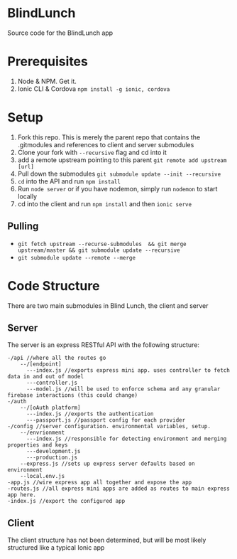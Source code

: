 # BlindLunch

Source code for the BlindLunch app

# Prerequisites
1. Node & NPM. Get it.
2. Ionic CLI & Cordova ``` npm install -g ionic, cordova ```

# Setup
1. Fork this repo. This is merely the parent repo that contains the .gitmodules and references to client and server submodules
2. Clone your fork with ``` --recursive ``` flag and cd into it
3. add a remote upstream pointing to this parent ``` git remote add upstream [url] ```
4. Pull down the submodules ``` git submodule update --init --recursive ```
5. ``` cd ``` into the API and run ``` npm install ```
6. Run ``` node server ``` or if you have nodemon, simply run ``` nodemon ``` to start locally
7. cd into the client and run ``` npm install ``` and then ``` ionic serve ```

## Pulling
- ``` git fetch upstream --recurse-submodules  && git merge upstream/master && git submodule update --recursive ```
- ``` git submodule update --remote --merge ```

# Code Structure
There are two main submodules in Blind Lunch, the client and server

## Server 
The server is an express RESTful API with the following structure:
``` 
-/api //where all the routes go
    --/[endpoint]
      ---index.js //exports express mini app. uses controller to fetch data in and out of model
      ---controller.js
      ---model.js //will be used to enforce schema and any granular firebase interactions (this could change)
-/auth
    --/[oAuth platform]
      ---index.js //exports the authentication
      ---passport.js //passport config for each provider
-/config //server configuration. environmental variables, setup.
    --/envrionment
      ---index.js //responsible for detecting environment and merging properties and keys
      ---development.js
      ---production.js
    --express.js //sets up express server defaults based on environment
    --local.env.js
-app.js //wire express app all together and expose the app
-routes.js //all express mini apps are added as routes to main express app here. 
-index.js //export the configured app 

```

## Client
The client structure has not been determined, but will be most likely structured like a typical Ionic app
    
